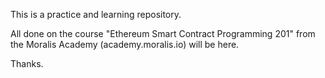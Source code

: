 This is a practice and learning repository.

All done on the course "Ethereum Smart Contract Programming 201" from the Moralis Academy (academy.moralis.io) will be here.

Thanks.
